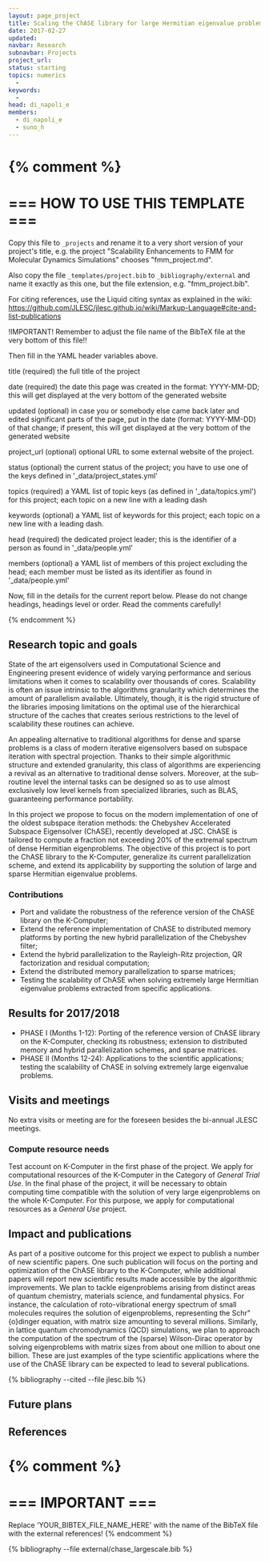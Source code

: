 ```yaml
---
layout: page_project
title: Scaling the ChASE library for large Hermitian eigenvalue problems
date: 2017-02-27
updated:
navbar: Research
subnavbar: Projects
project_url:
status: starting
topics: numerics
  -
keywords:
  -
head: di_napoli_e
members: 
  - di_napoli_e
  - suno_h
---
```

{% comment %}
================================
=== HOW TO USE THIS TEMPLATE ===
================================

Copy this file to `_projects` and rename it to a very short version of your project's title, e.g.
the project "Scalability Enhancements to FMM for Molecular Dynamics Simulations" chooses
"fmm_project.md".

Also copy the file `_templates/project.bib` to `_bibliography/external` and name it exactly as this
one, but the file extension, e.g. "fmm_project.bib".

For citing references, use the Liquid citing syntax as explained in the wiki:
https://github.com/JLESC/jlesc.github.io/wiki/Markup-Language#cite-and-list-publications

!IMPORTANT!
Remember to adjust the file name of the BibTeX file at the very bottom of this file!!

Then fill in the YAML header variables above.

  title            (required)
                   the full title of the project

  date             (required)
                   the date this page was created in the format: YYYY-MM-DD; this will get displayed
                   at the very bottom of the generated website

  updated          (optional)
                   in case you or somebody else came back later and edited significant parts of the
                   page, put in the date (format: YYYY-MM-DD) of that change;
                   if present, this will get displayed at the very bottom of the generated website

  project_url      (optional)
                   optional URL to some external website of the project.

  status           (optional)
                   the current status of the project;
                   you have to use one of the keys defined in '_data/project_states.yml'

  topics           (required)
                   a YAML list of topic keys (as defined in '_data/topics.yml') for this project;
                   each topic on a new line with a leading dash

  keywords         (optional)
                   a YAML list of keywords for this project;
                   each topic on a new line with a leading dash.

  head             (required)
                   the dedicated project leader;
                   this is the identifier of a person as found in '_data/people.yml'

  members          (optional)
                   a YAML list of members of this project excluding the head;
                   each member must be listed as its identifier as found in '_data/people.yml'

Now, fill in the details for the current report below. Please do not change headings, headings level
or order.
Read the comments carefully!

{% endcomment %}

## Research topic and goals

State of the art eigensolvers used in Computational Science and Engineering present evidence of widely varying performance and serious
limitations when it comes to scalability over thousands of
cores. Scalability is often an issue intrinsic to the algorithms
granularity which determines the amount of parallelism
available. Ultimately, though, it is the rigid structure of the
libraries imposing limitations on the optimal use of the hierarchical
structure of the caches that creates serious restrictions to the level
of scalability these routines can achieve.

An appealing alternative to traditional algorithms for dense and
sparse problems is a class of modern iterative eigensolvers based on
subspace iteration with spectral projection. Thanks to their simple
algorithmic structure and extended granularity, this class of
algorithms are experiencing a revival as an alternative to traditional
dense solvers. Moreover, at the sub-routine level the internal tasks
can be designed so as to use almost exclusively low level kernels from
specialized libraries, such as BLAS, guaranteeing performance
portability.

In this project we propose to focus on the modern implementation of
one of the oldest subspace iteration methods: the Chebyshev
Accelerated Subspace Eigensolver (ChASE), recently developed at
JSC. ChASE is tailored to compute a fraction not exceeding 20\% of the
extremal spectrum of dense Hermitian eigenproblems. The objective of this
project is to port the ChASE library to the K-Computer, generalize its
current parallelization scheme, and extend its applicability by
supporting the solution of large and sparse Hermitian eigenvalue problems. 

### Contributions

* Port and validate the robustness of the reference version of the ChASE library on the K-Computer;
* Extend the reference implementation of ChASE to distributed memory platforms by porting the new hybrid parallelization of the Chebyshev filter;
* Extend the hybrid parallelization to the Rayleigh-Ritz projection, QR factorization and residual computation;
* Extend the distributed memory parallelization to sparse matrices;
* Testing the scalability of ChASE when solving extremely large Hermitian eigenvalue problems extracted from specific applications.

## Results for 2017/2018

* PHASE I (Months 1-12): Porting of the reference version of ChASE library on the K-Computer, checking its robustness;  extension to distributed memory and hybrid parallelization schemes, and 
sparse matrices.
* PHASE II (Months 12-24): Applications to the scientific applications; testing the scalability of ChASE in solving extremely large eigenvalue problems.


## Visits and meetings

No extra visits or meeting are for the foreseen besides the bi-annual JLESC meetings.

### Compute resource needs

Test account on K-Computer in the first phase of the project. We 
apply for computational resources of the K-Computer in the Category 
of *General Trial Use*. In the final phase of the project, it will be 
necessary to obtain computing
time compatible with the solution of very large eigenproblems on the
whole K-Computer. For this purpose, we apply for computational resources as a *General 
Use* project.

## Impact and publications

As part of a positive outcome for this project we expect to publish a
number of new scientific papers. One such publication will focus on
the porting and optimization of the ChASE library to the K-Computer,
while additional papers will report new scientific results made
accessible by the algorithmic improvements. We plan to tackle
eigenproblems arising from distinct areas of quantum chemistry,
materials science, and fundamental physics. For instance, the
calculation of roto-vibrational energy spectrum of small molecules
requires the solution of eigenproblems, representing the
Schr\"{o}dinger equation, with matrix size amounting to several
millions. Similarly, in lattice quantum chromodynamics (QCD)
simulations, we plan to approach the computation of the spectrum of
the (sparse) Wilson-Dirac operator by solving eigenproblems with
matrix sizes from about one million to about one billion. These are
just examples of the type scientific applications where the use of the
ChASE library can be expected to lead to several publications.

<!--
{% comment %}
=============================
== CITING OWN PUBLICATIONS ==
=============================

You can list your own publications below in case you did not cite them in the text
(which you should do, though).
Use the Liquid citing syntax as explained in the wiki:
https://github.com/JLESC/jlesc.github.io/wiki/Markup-Language#cite-and-list-publications
Remember to use the `--file jlesc.bib` with the `cite` tag.

=====================================
== START HERE WITH YOUR ADDITIONAL REFERENCES ==
{% endcomment %}



{% comment %}
== NO MORE BELOW THIS ==
========================
{% endcomment %}
-->

{% bibliography --cited --file jlesc.bib %}


## Future plans


## References

{% comment %}
=================
=== IMPORTANT ===
=================

Replace 'YOUR_BIBTEX_FILE_NAME_HERE' with the name of the BibTeX file with the external references!
{% endcomment %}

{% bibliography --file external/chase_largescale.bib %}
